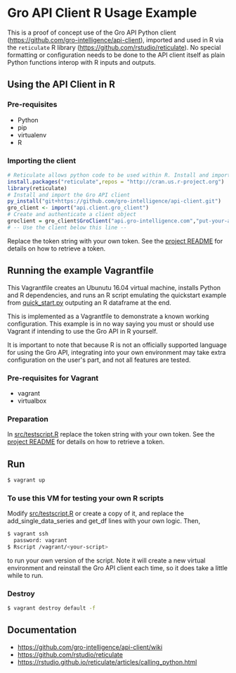 # Gro API Client R Usage Example

This is a proof of concept use of the Gro API Python client (<https://github.com/gro-intelligence/api-client>), imported and used in R via the `reticulate` R library (<https://github.com/rstudio/reticulate>). No special formatting or configuration needs to be done to the API client itself as plain Python functions interop with R inputs and outputs.

## Using the API Client in R

### Pre-requisites

* Python
* pip
* virtualenv
* R

### Importing the client

```r
# Reticulate allows python code to be used within R. Install and import
install.packages("reticulate",repos = "http://cran.us.r-project.org")
library(reticulate)
# Install and import the Gro API client
py_install("git+https://github.com/gro-intelligence/api-client.git")
gro_client <- import("api.client.gro_client")
# Create and authenticate a client object
groclient = gro_client$GroClient("api.gro-intelligence.com","put-your-api-token-here")
# -- Use the client below this line --
```

Replace the token string with your own token. See the [project README](/README.md#getting-a-token) for details on how to retrieve a token.

## Running the example Vagrantfile

This Vagrantfile creates an Ubunutu 16.04 virtual machine, installs Python and R dependencies, and runs an R script emulating the quickstart example from [quick_start.py](/api/client/samples/quick_start.py) outputing an R dataframe at the end.

This is implemented as a Vagrantfile to demonstrate a known working configuration. This example is in no way saying you must or should use Vagrant if intending to use the Gro API in R yourself.

It is important to note that because R is not an officially supported language for using the Gro API, integrating into your own environment may take extra configuration on the user's part, and not all features are tested.

### Pre-requisites for Vagrant

* vagrant
* virtualbox

### Preparation

In [src/testscript.R](src/testscript.R) replace the token string with your own token. See the [project README](/README.md#getting-a-token) for details on how to retrieve a token.

## Run

```sh
$ vagrant up
```

### To use this VM for testing your own R scripts

Modify [src/testscript.R](src/testscript.R) or create a copy of it, and replace the add_single_data_series and get_df lines with your own logic. Then,

```sh
$ vagrant ssh
  password: vagrant
$ Rscript /vagrant/<your-script>
```

to run your own version of the script. Note it will create a new virtual environment and reinstall the Gro API client each time, so it does take a little while to run.

### Destroy

```sh
$ vagrant destroy default -f
```

## Documentation

* https://github.com/gro-intelligence/api-client/wiki
* https://github.com/rstudio/reticulate
* https://rstudio.github.io/reticulate/articles/calling_python.html
